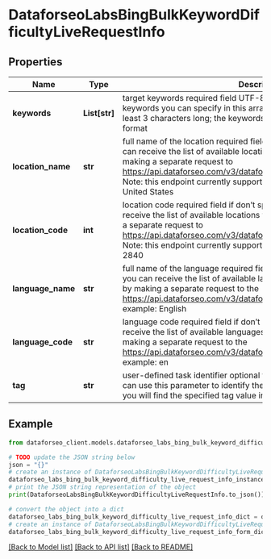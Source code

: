 # DataforseoLabsBingBulkKeywordDifficultyLiveRequestInfo


## Properties

Name | Type | Description | Notes
------------ | ------------- | ------------- | -------------
**keywords** | **List[str]** | target keywords required field UTF-8 encoding maximum number of keywords you can specify in this array: 1000 each keyword should be at least 3 characters long; the keywords will be converted to lowercase format | [optional] 
**location_name** | **str** | full name of the location required field if don’t specify location_code you can receive the list of available locations with their location_name by making a separate request to https://api.dataforseo.com/v3/dataforseo_labs/locations_and_languages; Note: this endpoint currently supports the US location only; example: United States | [optional] 
**location_code** | **int** | location code required field if don’t specify location_name you can receive the list of available locations with their location_code by making a separate request to https://api.dataforseo.com/v3/dataforseo_labs/locations_and_languages; Note: this endpoint currently supports the US location only; example: 2840 | [optional] 
**language_name** | **str** | full name of the language required field if don’t specify language_code you can receive the list of available languages with their language_name by making a separate request to the https://api.dataforseo.com/v3/dataforseo_labs/locations_and_languages example: English | [optional] 
**language_code** | **str** | language code required field if don’t specify language_name you can receive the list of available languages with their language_code by making a separate request to the https://api.dataforseo.com/v3/dataforseo_labs/locations_and_languages example: en | [optional] 
**tag** | **str** | user-defined task identifier optional field the character limit is 255 you can use this parameter to identify the task and match it with the result you will find the specified tag value in the data object of the response | [optional] 

## Example

```python
from dataforseo_client.models.dataforseo_labs_bing_bulk_keyword_difficulty_live_request_info import DataforseoLabsBingBulkKeywordDifficultyLiveRequestInfo

# TODO update the JSON string below
json = "{}"
# create an instance of DataforseoLabsBingBulkKeywordDifficultyLiveRequestInfo from a JSON string
dataforseo_labs_bing_bulk_keyword_difficulty_live_request_info_instance = DataforseoLabsBingBulkKeywordDifficultyLiveRequestInfo.from_json(json)
# print the JSON string representation of the object
print(DataforseoLabsBingBulkKeywordDifficultyLiveRequestInfo.to_json())

# convert the object into a dict
dataforseo_labs_bing_bulk_keyword_difficulty_live_request_info_dict = dataforseo_labs_bing_bulk_keyword_difficulty_live_request_info_instance.to_dict()
# create an instance of DataforseoLabsBingBulkKeywordDifficultyLiveRequestInfo from a dict
dataforseo_labs_bing_bulk_keyword_difficulty_live_request_info_form_dict = dataforseo_labs_bing_bulk_keyword_difficulty_live_request_info.from_dict(dataforseo_labs_bing_bulk_keyword_difficulty_live_request_info_dict)
```
[[Back to Model list]](../README.md#documentation-for-models) [[Back to API list]](../README.md#documentation-for-api-endpoints) [[Back to README]](../README.md)


